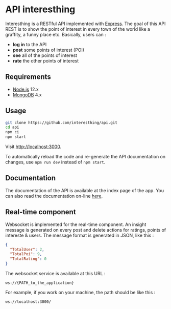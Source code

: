 # API interesthing

Interesthing is a RESTful API implemented with [Express][express]. The goal of this API REST is to show the point of interest in every town of the world like a graffity, a funny place etc. Basically, users can : 

* **log in** to the API
* **post** some points of interest (POI)
* **see** all of the points of interest
* **rate** the other points of interest

## Requirements

* [Node.js][node] 12.x
* [MongoDB][mongo] 4.x

## Usage

```bash
git clone https://github.com/interesthing/api.git
cd api
npm ci
npm start
```

Visit [http://localhost:3000](http://localhost:3000).

To automatically reload the code and re-generate the API documentation on changes, use `npm run dev` instead of `npm start`.

## Documentation

The documentation of the API is available at the index page of the app. 
You can also read the documentation on-line [here][doc].

## Real-time component 

Websocket is implemented for the real-time component. An insight message is generated on every post and delete actions for ratings, points of intereste & users. The message format is generated in JSON, like this : 

```JSON
{
  "TotalUser": 2,
  "TotalPoi": 9,
  "TotalRating": 0
}
```

The websocket service is available at this URL : 
```
ws://{PATH_to_the_application}
``` 
For example, if you work on your machine, the path should be like this : 
```
ws://localhost:3000/
```

[express]: https://expressjs.com
[mongo]: https://www.mongodb.com
[node]: https://nodejs.org/
[doc]: https://interesthing.herokuapp.com/